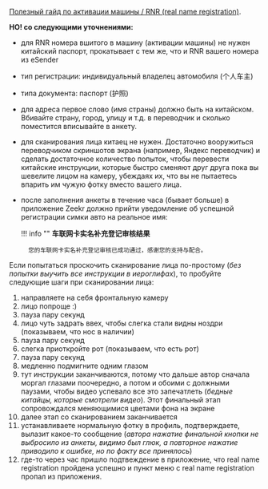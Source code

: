 [Полезный гайд по активации машины / RNR (real name
registration)](https://www.drive2.ru/l/648713510729044437/).

**НО! со следующими уточнениями:**

* для RNR номера вшитого в машину (активации машины) не нужен китайский
  паспорт, прокатывает с тем же, что и RNR вашего номера из eSender
* тип регистрации: индивидуальный владелец автомобиля (个人车主)
* типа документа: паспорт (护照)
* для адреса первое слово (имя страны) должно быть на китайском. Вбивайте
  страну, город, улицу и т.д. в переводчик и сколько поместится вписывайте в
  анкету.
* для сканирования лица китаец не нужен. Достаточно вооружиться переводчиком
  скриншотов экрана (например, Яндекс переводчик) и сделать достаточное
  количество попыток, чтобы перевести китайские инструкции, которые быстро
  сменяют друг друга пока вы шевелите лицом на камеру, убеждаях их, что вы не
  пытаетесь впарить им чужую фотку
  вместо вашего лица.
* после заполнения анкеты в течение часа (бывает больше) в приложение Zeekr
  должно прийти уведомление об успешной регистрации симки авто на реальное имя:

    !!! info ""
        **车联网卡实名补充登记审核结果**

        您的车联网卡实名补充登记审核已成功通过，感谢您的支持与配合。

Если попытаться проскочить сканирование лица по-простому (*без попытки выучить
все инструкции в иероглифах*), то пробуйте следующие шаги при сканировании
лица:

1. направляете на себя фронтальную камеру
1. лицо попроще :)
1. пауза пару секунд
1. лицо чуть задрать ввех, чтобы слегка стали видны ноздри (показываем, что нос
   в наличии)
1. пауза пару секунд
1. слегка приоткройте рот (показываем, что есть рот)
1. пауза пару секунд
1. медленно подмигните одним глазом
1. тут инструкции заканчиваются, потому что дальше автор сначала моргал глазами
   поочередно, а потом и обоими с должными паузами, чтобы видео успевало все
   это запечатлеть (*бедные китайцы, которые смотрели видео*). Этот финальный
   этап сопровождался меняющимися цветами фона на экране
1. далее этап со сканированием заканчивается
1. устанавливаете нормальную фотку в профиль, подтверждаете, вылазит какое-то
   сообщение (*автора нажатие финальной кнопки не выбросило из анкеты, видимо
   был глюк, а повторное нажатие приводило к ошибке, но по факту все
   принялось*)
1. где-то через час пришло подтвеждение в приложение, что real name
   registration пройдена успешно и пункт меню с real name registration пропал
   из приложения.
